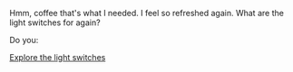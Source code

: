 Hmm, coffee that's what I needed. I feel so refreshed again. What are the light switches for again?


Do you:

[Explore the light switches](../light-switch.md)
